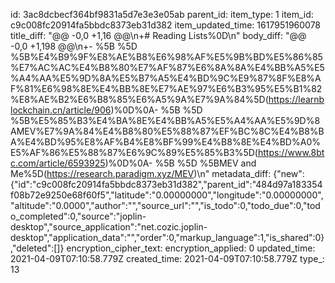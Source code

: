 id: 3ac8dcbecf364bf9831a5d7e3e3e05ab
parent_id: 
item_type: 1
item_id: c9c008fc20914fa5bbdc8373eb31d382
item_updated_time: 1617951960078
title_diff: "@@ -0,0 +1,16 @@\\n+# Reading Lists%0D\\n"
body_diff: "@@ -0,0 +1,198 @@\\n+- %5B %5D %5B%E4%B9%9F%E8%AE%B8%E6%98%AF%E5%9B%BD%E5%86%85%E7%AC%AC%E4%B8%80%E7%AF%87%E6%8A%8A%E4%BB%A5%E5%A4%AA%E5%9D%8A%E5%B7%A5%E4%BD%9C%E9%87%8F%E8%AF%81%E6%98%8E%E4%BB%8E%E7%AE%97%E6%B3%95%E5%B1%82%E8%AE%B2%E6%B8%85%E6%A5%9A%E7%9A%84%5D(https://learnblockchain.cn/article/906)%0D%0A- %5B %5D %5B%E5%85%B3%E4%BA%8E%E4%BB%A5%E5%A4%AA%E5%9D%8AMEV%E7%9A%84%E4%B8%80%E5%88%87%EF%BC%8C%E4%B8%BA%E4%BD%95%E8%AF%B4%E8%BF%99%E4%B8%8E%E4%BD%A0%E5%AF%86%E5%88%87%E6%9C%89%E5%85%B3%5D(https://www.8btc.com/article/6593925)%0D%0A- %5B %5D %5BMEV and Me%5D(https://research.paradigm.xyz/MEV)\\n"
metadata_diff: {"new":{"id":"c9c008fc20914fa5bbdc8373eb31d382","parent_id":"484d97a183354f08b72e9250e68f60f5","latitude":"0.00000000","longitude":"0.00000000","altitude":"0.0000","author":"","source_url":"","is_todo":0,"todo_due":0,"todo_completed":0,"source":"joplin-desktop","source_application":"net.cozic.joplin-desktop","application_data":"","order":0,"markup_language":1,"is_shared":0},"deleted":[]}
encryption_cipher_text: 
encryption_applied: 0
updated_time: 2021-04-09T07:10:58.779Z
created_time: 2021-04-09T07:10:58.779Z
type_: 13